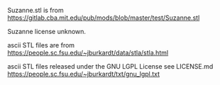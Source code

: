 Suzanne.stl is from https://gitlab.cba.mit.edu/pub/mods/blob/master/test/Suzanne.stl

Suzanne license unknown.

ascii STL files are from https://people.sc.fsu.edu/~jburkardt/data/stla/stla.html

ascii STL files released under the GNU LGPL License see LICENSE.md
https://people.sc.fsu.edu/~jburkardt/txt/gnu_lgpl.txt
